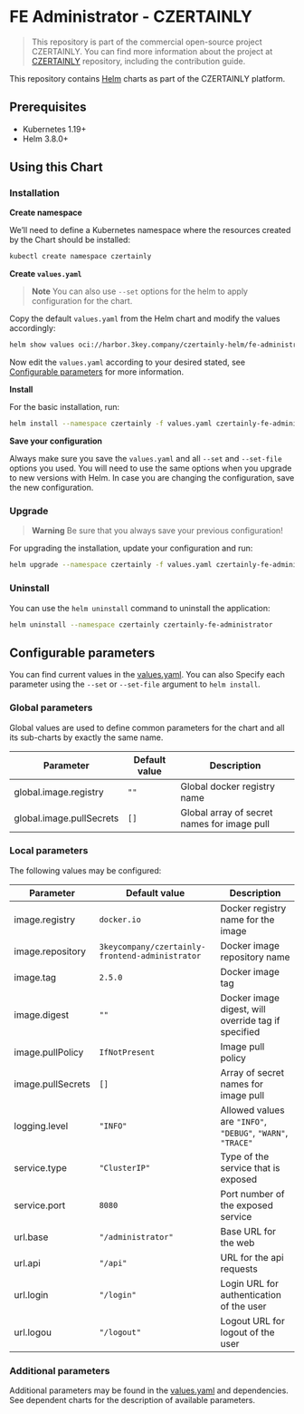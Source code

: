 # FE Administrator - CZERTAINLY

> This repository is part of the commercial open-source project CZERTAINLY. You can find more information about the project at [CZERTAINLY](https://github.com/3KeyCompany/CZERTAINLY) repository, including the contribution guide.

This repository contains [Helm](https://helm.sh/) charts as part of the CZERTAINLY platform.

## Prerequisites
- Kubernetes 1.19+
- Helm 3.8.0+

## Using this Chart

### Installation

**Create namespace**

We’ll need to define a Kubernetes namespace where the resources created by the Chart should be installed:
```bash
kubectl create namespace czertainly
```

**Create `values.yaml`**

> **Note**
> You can also use `--set` options for the helm to apply configuration for the chart.

Copy the default `values.yaml` from the Helm chart and modify the values accordingly:
```bash
helm show values oci://harbor.3key.company/czertainly-helm/fe-administrator > values.yaml
```
Now edit the `values.yaml` according to your desired stated, see [Configurable parameters](#configurable-parameters) for more information.

**Install**

For the basic installation, run:
```bash
helm install --namespace czertainly -f values.yaml czertainly-fe-administrator oci://harbor.3key.company/czertainly-helm/fe-administrator
```

**Save your configuration**

Always make sure you save the `values.yaml` and all `--set` and `--set-file` options you used. You will need to use the same options when you upgrade to new versions with Helm. In case you are changing the configuration, save the new configuration.

### Upgrade

> **Warning**
> Be sure that you always save your previous configuration!

For upgrading the installation, update your configuration and run:
```bash
helm upgrade --namespace czertainly -f values.yaml czertainly-fe-administrator oci://harbor.3key.company/czertainly-helm/fe-administrator
```

### Uninstall

You can use the `helm uninstall` command to uninstall the application:
```bash
helm uninstall --namespace czertainly czertainly-fe-administrator
```

## Configurable parameters

You can find current values in the [values.yaml](values.yaml).
You can also Specify each parameter using the `--set` or `--set-file` argument to `helm install`.

### Global parameters

Global values are used to define common parameters for the chart and all its sub-charts by exactly the same name.

| Parameter                | Default value | Description                                 |
|--------------------------|---------------|---------------------------------------------|
| global.image.registry    | `""`          | Global docker registry name                 |
| global.image.pullSecrets | `[]`          | Global array of secret names for image pull |

### Local parameters

The following values may be configured:

| Parameter         | Default value                                   | Description                                                 |
|-------------------|-------------------------------------------------|-------------------------------------------------------------|
| image.registry    | `docker.io`                                     | Docker registry name for the image                          |
| image.repository  | `3keycompany/czertainly-frontend-administrator` | Docker image repository name                                |
| image.tag         | `2.5.0`                                         | Docker image tag                                            |
| image.digest      | `""`                                            | Docker image digest, will override tag if specified         |
| image.pullPolicy  | `IfNotPresent`                                  | Image pull policy                                           |
| image.pullSecrets | `[]`                                            | Array of secret names for image pull                        |
| logging.level     | `"INFO"`                                        | Allowed values are `"INFO"`, `"DEBUG"`, `"WARN"`, `"TRACE"` |
| service.type      | `"ClusterIP"`                                   | Type of the service that is exposed                         |
| service.port      | `8080`                                          | Port number of the exposed service                          |
| url.base          | `"/administrator"`                              | Base URL for the web                                        |
| url.api           | `"/api"`                                        | URL for the api requests                                    |
| url.login         | `"/login"`                                      | Login URL for authentication of the user                    |
| url.logou         | `"/logout"`                                     | Logout URL for logout of the user                           |

### Additional parameters

Additional parameters may be found in the [values.yaml](values.yaml) and dependencies.
See dependent charts for the description of available parameters.
